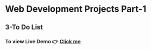 # Web Development Projects Part-1

## 3-To Do List

### To view Live Demo 👉 [Click me](https://ashutosh-pmishra.github.io/Web-Development-Projects-Part-1/3-To_Do_List/)
